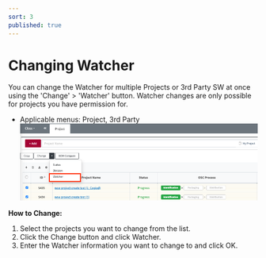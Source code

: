 ```yaml
---
sort: 3
published: true
---
```


# Changing Watcher

You can change the Watcher for multiple Projects or 3rd Party SW at once using the 'Change' > 'Watcher' button. 
Watcher changes are only possible for projects you have permission for.

- Applicable menus: Project, 3rd Party
  ![ChangeWatcherInList](../../images/common/list_view_buttons/change_watcher.png)

**How to Change:**

1. Select the projects you want to change from the list.
2. Click the Change button and click Watcher.
3. Enter the Watcher information you want to change to and click OK.